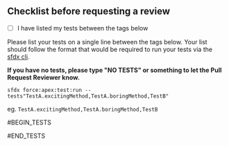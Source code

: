 ## Checklist before requesting a review
- [ ] I have listed my tests between the tags below 



Please list your tests on a single line between the tags below.
Your list should follow the format that would be required to run your tests via the [sfdx cli](https://developer.salesforce.com/docs/atlas.en-us.sfdx_dev.meta/sfdx_dev/sfdx_dev_testing.htm).

**If you have no tests, please type "NO TESTS" or something to let the Pull Request Reviewer know.**

```
sfdx force:apex:test:run --tests"TestA.excitingMethod,TestA.boringMethod,TestB"
```


eg. `TestA.excitingMethod,TestA.boringMethod,TestB`

#BEGIN_TESTS

#END_TESTS